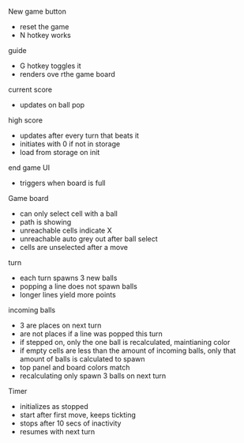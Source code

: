 New game button

- reset the game
- N hotkey works

guide

- G hotkey toggles it
- renders ove rthe game board

current score

- updates on ball pop

high score

- updates after every turn that beats it
- initiates with 0 if not in storage
- load from storage on init

end game UI

- triggers when board is full

Game board

- can only select cell with a ball
- path is showing
- unreachable cells indicate X
- unreachable auto grey out after ball select
- cells are unselected after a move

turn

- each turn spawns 3 new balls
- popping a line does not spawn balls
- longer lines yield more points

incoming balls

- 3 are places on next turn
- are not places if a line was popped this turn
- if stepped on, only the one ball is recalculated, maintianing color
- if empty cells are less than the amount of incoming balls, only that amount of balls is calculated to spawn
- top panel and board colors match
- recalculating only spawn 3 balls on next turn

Timer

- initializes as stopped
- start after first move, keeps tickting
- stops after 10 secs of inactivity
- resumes with next turn
